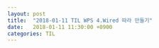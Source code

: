 ```yaml
---
layout: post
title:  "2018-01-11 TIL WPS 4.Wired 따라 만들기"
date:   2018-01-11 11:30:00 +0900
categories: TIL
---
```


